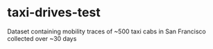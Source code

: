 # taxi-drives-test
Dataset containing mobility traces of ~500 taxi cabs in San Francisco collected over ~30 days
